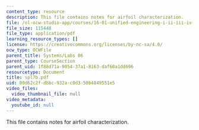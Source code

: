 ```yaml
---
content_type: resource
description: This file contains notes for airfoil characterization.
file: /ol-ocw-studio-app/courses/16-01-unified-engineering-i-ii-iii-iv-fall-2005-spring-2006/09d62c2fdbbc932ac0d350b4849551e5_spl7b.pdf
file_size: 115448
file_type: application/pdf
learning_resource_types: []
license: https://creativecommons.org/licenses/by-nc-sa/4.0/
ocw_type: OCWFile
parent_title: Systems/Labs 06
parent_type: CourseSection
parent_uid: 1f88d71a-9054-37a1-8163-daf60a1dd696
resourcetype: Document
title: spl7b.pdf
uid: 09d62c2f-dbbc-932a-c0d3-50b4849551e5
video_files:
  video_thumbnail_file: null
video_metadata:
  youtube_id: null
---
```

This file contains notes for airfoil characterization.